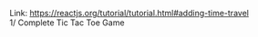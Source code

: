 Link: https://reactjs.org/tutorial/tutorial.html#adding-time-travel
<br/>
1/ Complete Tic Tac Toe Game